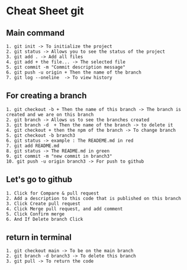 # Cheat Sheet git

## Main command 

    1. git init -> To initialize the project
    2. git status -> Allows you to see the status of the project
    3. git add . -> Add all files
    4. git add + the file... -> The selected file
    5. git commit -m "Commit description message"
    6. git push -u origin + Then the name of the branch
    7. git log --oneline  -> To view history


## For creating a branch

    1. git checkout -b + Then the name of this branch -> The branch is created and we are on this branch
    2. git branch -> Allows us to see the branches created
    3. git branch -d  + Then the name of the branch -> to delete it
    4. git checkout + then the npm of the branch -> To change branch
    5. git checkout -b branch3
    6. git status -> example : The READEME.md in red
    7. git add README.md
    8. git status -> The README.md in green
    9. git commit -m "new commit in branch3"
    10. git push -u origin branch3 -> For push to github


## Let's go to github

    1. Click for Compare & pull request
    2. Add a description to this code that is published on this branch
    3. Click Create pull request
    4. Click Merge pull request, and add comment
    5. Click Confirm merge 
    6. And If Delete branch Click


## return in terminal
    1. git checkout main -> To be on the main branch
    2. git branch -d branch3 -> To delete this branch
    3. git pull -> To return the code